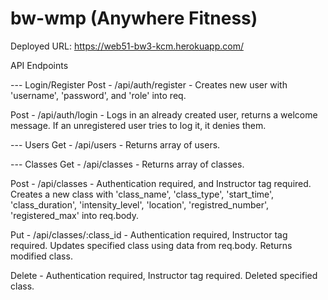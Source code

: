 # bw-wmp (Anywhere Fitness)

Deployed URL: https://web51-bw3-kcm.herokuapp.com/

API Endpoints

--- Login/Register
Post - /api/auth/register - Creates new user with 'username', 'password', and 'role' into req.

Post - /api/auth/login - Logs in an already created user, returns a welcome message. If an unregistered user tries to log it, it denies them.


--- Users
Get - /api/users - Returns array of users.

--- Classes
Get - /api/classes - Returns array of classes.

Post - /api/classes - Authentication required, and Instructor tag required. Creates a new class with 'class_name', 'class_type', 'start_time', 'class_duration', 'intensity_level', 'location', 'registred_number', 'registered_max' into req.body.

Put - /api/classes/:class_id - Authentication required, Instructor tag required. Updates specified class using data from req.body. Returns modified class.

Delete - Authentication required, Instructor tag required. Deleted specified class.
